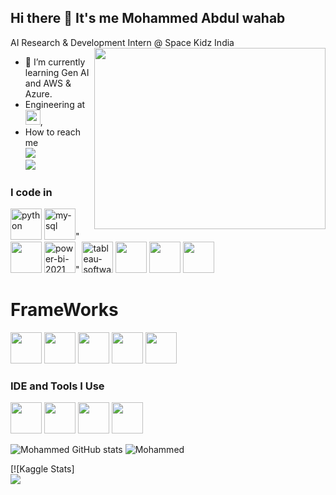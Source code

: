 ## Hi there 👋 It's me Mohammed Abdul wahab

AI Research & Development Intern @ Space Kidz India
<img align="right" width="370" height="290" src="https://i.pinimg.com/originals/47/f0/34/47f0342cec72b800463bf003eac1257e.gif">                                               
- 🌱 I’m currently learning Gen AI and AWS & Azure.
- Engineering at [<img src="https://www.highbrowtechnology.com/_next/image?url=https%3A%2F%2Fhighbrow-resources.s3.amazonaws.com%2FHighbrow%2BWebsite%2BContent%2FHighbrow_Light.png&w=256&q=75" height="24">](https://www.highbrowtechnology.com/),
- How to reach me 
<br /> [<img src="https://img.shields.io/badge/Gmail-D14836?style=for-the-badge&logo=gmail&logoColor=white" />](https://mail.google.com/mail/u/0/#inbox) <br /> [<img src="https://img.shields.io/badge/LinkedIn-0077B5?style=for-the-badge&logo=linkedin&logoColor=white" />](www.linkedin.com/in/) 

### I code in
<img height="50" width="50" src="https://img.icons8.com/fluency/48/python.png" alt="python"/> <img height="50" width="50" src="https://img.icons8.com/fluency/48/my-sql.png" alt="my-sql"/>" <img height="50" width="50" src="https://img.icons8.com/color/48/ms-excel.png"/> <img height="50" width="50" src="https://img.icons8.com/fluency/48/power-bi-2021.png" alt="power-bi-2021"/>" <img height="50" width="50" src="https://img.icons8.com/color/48/tableau-software.png" alt="tableau-software"/>  <img height="50" width="50" src="https://img.icons8.com/material-outlined/24/artificial-intelligence.png" /> <img height="50" width="50" src="https://img.icons8.com/material/24/learning.png"/> <img height="50" width="50" src="https://img.icons8.com/fluency/48/chatbot--v1.png" />

# FrameWorks

<img height="50" width="50" src="https://img.icons8.com/color/48/pandas.png"/> <img height="50" width="50" src="https://img.icons8.com/color/48/numpy.png"/> <img height="50" width="50" src="https://img.icons8.com/color/48/combo-chart--v1.png"/> <img height="50" width="50" src="https://img.icons8.com/color/48/tensorflow.png"/> <img height="50" width="50" src="https://img.icons8.com/material-outlined/24/keras.png"/> 
### IDE and Tools I Use
<img height="50" width="50" src="https://img.icons8.com/color/48/000000/visual-studio-code-2019.png"/> <img height="50" width="50" src="https://img.icons8.com/color/50/000000/git.png"/> <img height="50" width="50" src="https://img.icons8.com/dusk/64/000000/anaconda.png"/> <img height="50" src="https://img.icons8.com/material-sharp/24/google-logo.png"/>


![Mohammed GitHub stats](https://github-readme-stats.vercel.app/api?username={username}&theme=blue-green)
![Mohammed ](https://github-readme-stats.vercel.app/api/top-langs/?username={username}&theme=blue-green)

[![Kaggle Stats] <br /> [<img src="https://img.shields.io/badge/Kaggle-20BEFF?style=for-the-badge&logo=Kaggle&logoColor=white" />](https://www.kaggle.com/mohammed1hskjdn) 
